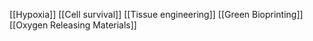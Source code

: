 [[Hypoxia]]
[[Cell survival]]
[[Tissue engineering]]
[[Green Bioprinting]]
[[Oxygen Releasing Materials]]
